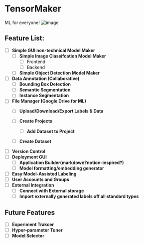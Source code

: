 # TensorMaker
ML for everyone!
![image](https://user-images.githubusercontent.com/11849162/202806131-cf87b046-e2c8-48d3-b190-bfb131d2f7c8.png)


## Feature List:
- [ ] **Simple GUI non-technical Model Maker** 
  - [ ] **Simple Image Classifcation Model Maker**
    - [ ] Frontend
    - [ ] Backend
  - [ ] **Simple Object Detection Model Maker**
  
- [ ] **Data Annotation (Collaborative)**
  - [ ] **Bounding Box Detection**
  - [ ] **Semantic Segmentation**
  - [ ] **Instance Segmentation**
  
- [ ] **File Manager (Google Drive for ML)** 
  - [ ] **Upload/Download/Export Labels & Data**
  - [ ] **Create Projects**
    - [ ] **Add Dataset to Project**
  - [ ] **Create Dataset**
  

- [ ] **Version Control**
- [ ] **Deployment GUI**
  - [ ] **Application Builder(markdown?notion-inspired?)**
  - [ ] **Model formatting/embedding generator**
- [ ] **Easy Model-Assisted Labeling** 
- [ ] **User Accounts and Groups**
- [ ] **External Integration**
  - [ ] **Connect with External storage**
  - [ ] **Import externally generated labels off all standard types**

## Future Features
- [ ] **Experiment Trakcer**
- [ ] **Hyper-parameter Tuner**
- [ ] **Model Selector**
